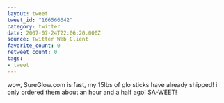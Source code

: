 ```yaml
---
layout: tweet
tweet_id: "166566642"
category: twitter
date: 2007-07-24T22:06:20.000Z
source: Twitter Web Client
favorite_count: 0
retweet_count: 0
tags:
- tweet
---
```


wow, SureGlow.com is fast, my 15lbs of glo sticks have already shipped! i only ordered them about an hour and a half ago! SA-WEET!
